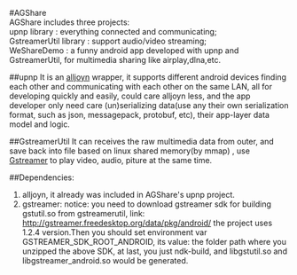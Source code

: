 #AGShare  
AGShare includes three projects:   
upnp library : everything connected and communicating;  
GstreamerUtil library : support audio/video streaming;  
WeShareDemo : a funny android app developed with upnp and GstreamerUtil, for multimedia sharing like airplay,dlna,etc.

##upnp 
It is an [alljoyn](https://allseenalliance.org/) wrapper, it supports different android devices finding each other and communicating with each other on the same LAN, all for developing quickly and easily, could care alljoyn less, and the app developer only need care (un)serializing data(use any their own serialization format, such as json, messagepack, protobuf, etc), their app-layer data model and logic.   

##GstreamerUtil
It can receives the raw multimedia data from outer, and save back into file based on linux shared memory(by mmap) , use [Gstreamer](https://gstreamer.freedesktop.org/) to play video, audio, piture at the same time.

##Dependencies:

1. alljoyn, it already was included in AGShare's upnp project.
2. gstreamer:
notice: you need to download gstreamer sdk for building gstutil.so from 
gstreamerutil, link: http://gstreamer.freedesktop.org/data/pkg/android/ 
the project uses 1.2.4 version.Then you should set environment var GSTREAMER_SDK_ROOT_ANDROID, its value:
the folder path where you unzipped the above SDK, at last, you just ndk-build, and libgstutil.so and
libgstreamer_android.so would be generated.

